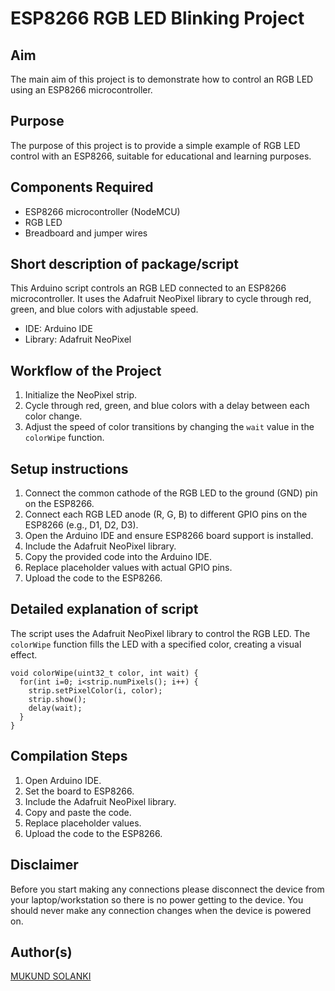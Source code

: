 # ESP8266 RGB LED Blinking Project


## Aim

The main aim of this project is to demonstrate how to control an RGB LED using an ESP8266 microcontroller.

## Purpose

The purpose of this project is to provide a simple example of RGB LED control with an ESP8266, suitable for educational and learning purposes.


## Components Required

- ESP8266 microcontroller (NodeMCU)
- RGB LED
- Breadboard and jumper wires


## Short description of package/script

This Arduino script controls an RGB LED connected to an ESP8266 microcontroller. It uses the Adafruit NeoPixel library to cycle through red, green, and blue colors with adjustable speed.

- IDE: Arduino IDE
- Library: Adafruit NeoPixel


## Workflow of the Project

1. Initialize the NeoPixel strip.
2. Cycle through red, green, and blue colors with a delay between each color change.
3. Adjust the speed of color transitions by changing the `wait` value in the `colorWipe` function.


## Setup instructions

1. Connect the common cathode of the RGB LED to the ground (GND) pin on the ESP8266.
2. Connect each RGB LED anode (R, G, B) to different GPIO pins on the ESP8266 (e.g., D1, D2, D3).
4. Open the Arduino IDE and ensure ESP8266 board support is installed.
4. Include the Adafruit NeoPixel library.
5. Copy the provided code into the Arduino IDE.
6. Replace placeholder values with actual GPIO pins.
7. Upload the code to the ESP8266.

## Detailed explanation of script

The script uses the Adafruit NeoPixel library to control the RGB LED. The `colorWipe` function fills the LED with a specified color, creating a visual effect.

```
void colorWipe(uint32_t color, int wait) {
  for(int i=0; i<strip.numPixels(); i++) {
    strip.setPixelColor(i, color);
    strip.show();
    delay(wait);
  }
}
```


## Compilation Steps

1. Open Arduino IDE.
2. Set the board to ESP8266.
3. Include the Adafruit NeoPixel library.
4. Copy and paste the code.
5. Replace placeholder values.
6. Upload the code to the ESP8266.

## Disclaimer

Before you start making any connections please disconnect the device from your laptop/workstation so there is no power getting to the device. You should never make any connection changes when the device is powered on.

## Author(s)

[MUKUND SOLANKI](https://github.com/mukundsolanki)
